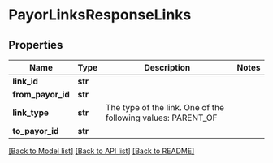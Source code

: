 # PayorLinksResponseLinks

## Properties
Name | Type | Description | Notes
------------ | ------------- | ------------- | -------------
**link_id** | **str** |  | 
**from_payor_id** | **str** |  | 
**link_type** | **str** | The type of the link. One of the following values: PARENT_OF | 
**to_payor_id** | **str** |  | 

[[Back to Model list]](../README.md#documentation-for-models) [[Back to API list]](../README.md#documentation-for-api-endpoints) [[Back to README]](../README.md)


